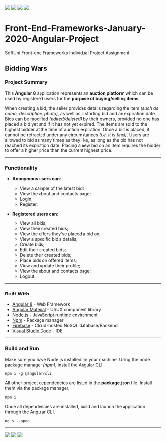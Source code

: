 
![](https://img.shields.io/github/commit-activity/m/StefanLB/Front-End-Frameworks-January-2020-Angular-Project)
![](https://img.shields.io/github/stars/StefanLB/Front-End-Frameworks-January-2020-Angular-Project)
![](https://img.shields.io/github/issues/StefanLB/Front-End-Frameworks-January-2020-Angular-Project)
![](https://img.shields.io/github/tag/StefanLB/Front-End-Frameworks-January-2020-Angular-Project)

# Front-End-Frameworks-January-2020-Angular-Project
SoftUni Front-end Frameworks Individual Project Assignment


## Bidding Wars

### Project Summary

This **Angular 8** application represents an **auction platform** which can be used by registered users for the **purpose of buying/selling items**.

When creating a bid, the seller provides details regarding the item *(such as name, description, photo)*, as well as a starting bid and an expiration date. Bids can be modified *(edited/deleted)* by their owners, provided no one has placed a bid yet and if it has not yet expired. The items are sold to the highest bidder at the time of auction expiration. Once a bid is placed, it cannot be retracted under any circumstances *(i.e. it is final)*. Users are allowed to bid as many times as they like, as long as the bid has not reached its expiration date. Placing a new bid on an item requires the bidder to offer a higher price than the current highest price.

---

### Functionality

* **Anonymous users can**:
  * View a sample of the latest bids;
  * View the about and contacts page;
  * Login;
  * Register.
  
* **Registered users can**:
  * View all bids;
  * View their created bids;
  * View the offers they’ve placed a bid on;
  * View a specific bid’s details;
  * Create bids;
  * Edit their created bids;
  * Delete their created bids;
  *	Place bids on offered items;
  *	View and update their profile;
  *	View the about and contacts page;
  * Logout.

---

### Built With

* [Angular 8](https://angular.io/) - Web Framework
* [Angular Material](https://material.angular.io/) - UI/UX component library
* [Node.js](https://nodejs.org/en/) - JavaScript runtime environment
* [Npm](https://www.npmjs.com/get-npm) - Package manager
* [Firebase](https://firebase.google.com/) - Cloud-hosted NoSQL database/Backend
* [Visual Studio Code](https://code.visualstudio.com/) - IDE

---

### Build and Run

Make sure you have Node.js installed on your machine.
Using the node package manager *(npm)*, install the Angular CLI.

```
npm i -g @angular/cli
```

All other project dependencies are listed in the **package.json** file. Install them via the package manager.

```
npm i
```

Once all dependencies are installed, build and launch the application through the Angular CLI.

```
ng s --open
```

---

![](https://img.shields.io/github/repo-size/StefanLB/Front-End-Frameworks-January-2020-Angular-Project)
![](https://img.shields.io/github/forks/StefanLB/Front-End-Frameworks-January-2020-Angular-Project)
![](https://img.shields.io/github/license/StefanLB/Front-End-Frameworks-January-2020-Angular-Project)
